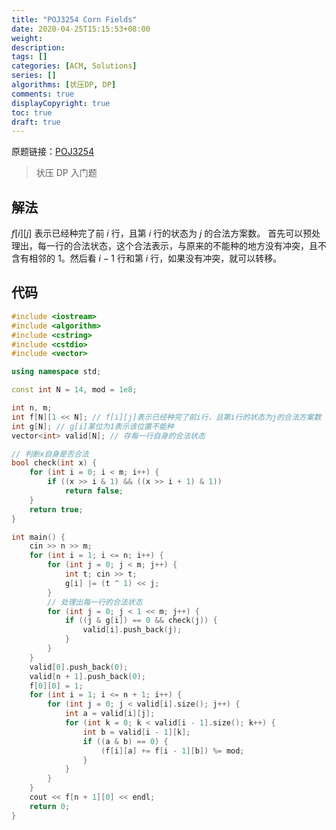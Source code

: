 ```yaml
---
title: "POJ3254 Corn Fields"
date: 2020-04-25T15:15:53+08:00
weight: 
description:
tags: []
categories: [ACM, Solutions]
series: []
algorithms: [状压DP, DP]
comments: true
displayCopyright: true
toc: true
draft: true
---
```


原题链接：[POJ3254](http://poj.org/problem?id=3254)

<!--more-->

> 状压 DP 入门题

## 解法

$f[i][j]$ 表示已经种完了前 $i$ 行，且第 $i$ 行的状态为 $j$ 的合法方案数。
首先可以预处理出，每一行的合法状态，这个合法表示，与原来的不能种的地方没有冲突，且不含有相邻的 $1$。然后看 $i-1$ 行和第 $i$ 行，如果没有冲突，就可以转移。

## 代码

```cpp
#include <iostream>
#include <algorithm>
#include <cstring>
#include <cstdio>
#include <vector>

using namespace std;

const int N = 14, mod = 1e8;

int n, m;
int f[N][1 << N]; // f[i][j]表示已经种完了前i行，且第i行的状态为j的合法方案数
int g[N]; // g[i]某位为1表示该位置不能种
vector<int> valid[N]; // 存每一行自身的合法状态

// 判断x自身是否合法
bool check(int x) {
    for (int i = 0; i < m; i++) {
        if ((x >> i & 1) && ((x >> i + 1) & 1))
            return false;
    }
    return true;
}

int main() {
    cin >> n >> m;
    for (int i = 1; i <= n; i++) {
        for (int j = 0; j < m; j++) {
            int t; cin >> t;
            g[i] |= (t ^ 1) << j;
        }
        // 处理出每一行的合法状态
        for (int j = 0; j < 1 << m; j++) {
            if ((j & g[i]) == 0 && check(j)) {
                valid[i].push_back(j);
            }
        }
    }
    valid[0].push_back(0);
    valid[n + 1].push_back(0);
    f[0][0] = 1;
    for (int i = 1; i <= n + 1; i++) {
        for (int j = 0; j < valid[i].size(); j++) {
            int a = valid[i][j];
            for (int k = 0; k < valid[i - 1].size(); k++) {
                int b = valid[i - 1][k];
                if ((a & b) == 0) {
                    (f[i][a] += f[i - 1][b]) %= mod;
                }
            }
        }
    }
    cout << f[n + 1][0] << endl;
    return 0;
}
```

